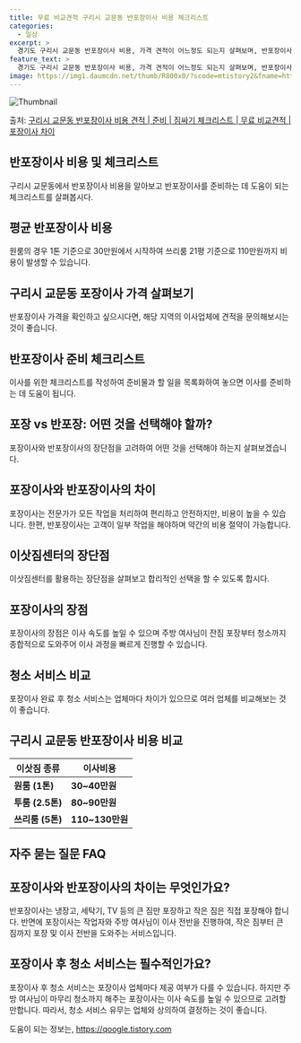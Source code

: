 ```yaml
---
title: 무료 비교견적 구리시 교문동 반포장이사 비용 체크리스트
categories:
  - 일상
excerpt: >
  경기도 구리시 교문동 반포장이사 비용, 가격 견적이 어느정도 되는지 살펴보며, 반포장이사를 준비함에 있어 짐싸기 준비 체크리스트가 무엇인지 보겠습니다. 마지막으로 포장이사와 차이점을 통해 무료 비교견적으로 어떤 것이 더 합리적인 선택인지 공유 드립니다.구리시 교문동 포장이사 견적 샘플 보기 👈 클릭구리시 교문동 포장이사 가격 살펴보기 👈 클릭구리시 교문동 반포장이사 평균 이사 비용평수구리시 교문동 평균 이사 비용원룸 이사9평 이하 (1톤)30만원~투룸/쓰리룸 이사16평 ~ 20평 (2.5톤)80만원~쓰리룸 이사21평 (5톤) ~110만원~우리집 무료 이사견적 받기 👈 클릭포장 vs 반포장: 어떤 것을 선택해야 할까?이사할 때 포장 vs 반포장, 어떤 것을 선택해야 할지 고민일 것입니다.포장이사는 비..
feature_text: >
  경기도 구리시 교문동 반포장이사 비용, 가격 견적이 어느정도 되는지 살펴보며, 반포장이사를 준비함에 있어 짐싸기 준비 체크리스트가 무엇인지 보겠습니다. 마지막으로 포장이사와 차이점을 통해 무료 비교견적으로 어떤 것이 더 합리적인 선택인지 공유 드립니다.구리시 교문동 포장이사 견적 샘플 보기 👈 클릭구리시 교문동 포장이사 가격 살펴보기 👈 클릭구리시 교문동 반포장이사 평균 이사 비용평수구리시 교문동 평균 이사 비용원룸 이사9평 이하 (1톤)30만원~투룸/쓰리룸 이사16평 ~ 20평 (2.5톤)80만원~쓰리룸 이사21평 (5톤) ~110만원~우리집 무료 이사견적 받기 👈 클릭포장 vs 반포장: 어떤 것을 선택해야 할까?이사할 때 포장 vs 반포장, 어떤 것을 선택해야 할지 고민일 것입니다.포장이사는 비..
image: https://img1.daumcdn.net/thumb/R800x0/?scode=mtistory2&fname=https%3A%2F%2Fblog.kakaocdn.net%2Fdn%2Fd7eqpx%2FbtsHbnfDWJx%2FpkyKTQIzkgnYdO80Cp6Ze0%2Fimg.webp
---
```


![Thumbnail](https://img1.daumcdn.net/thumb/R800x0/?scode=mtistory2&fname=https%3A%2F%2Fblog.kakaocdn.net%2Fdn%2Fd7eqpx%2FbtsHbnfDWJx%2FpkyKTQIzkgnYdO80Cp6Ze0%2Fimg.webp)

<p>출처: <a href="https://qoogle.tistory.com/9024" rel="dofollow">구리시 교문동 반포장이사 비용 견적 | 준비 | 짐싸기 체크리스트 | 무료 비교견적 | 포장이사 차이</a> </p>

## 반포장이사 비용 및 체크리스트

구리시 교문동에서 반포장이사 비용을 알아보고 반포장이사를 준비하는 데 도움이 되는 체크리스트를 살펴봅시다.

## 평균 반포장이사 비용

원룸의 경우 1톤 기준으로 30만원에서 시작하여 쓰리룸 21평 기준으로 110만원까지 비용이 발생할 수 있습니다.

## 구리시 교문동 포장이사 가격 살펴보기

반포장이사 가격을 확인하고 싶으시다면, 해당 지역의 이사업체에 견적을 문의해보시는 것이 좋습니다.

## 반포장이사 준비 체크리스트

이사를 위한 체크리스트를 작성하여 준비물과 할 일을 목록화하여 놓으면 이사를 준비하는 데 도움이 됩니다.

## 포장 vs 반포장: 어떤 것을 선택해야 할까?

포장이사와 반포장이사의 장단점을 고려하여 어떤 것을 선택해야 하는지 살펴보겠습니다.

## 포장이사와 반포장이사의 차이

포장이사는 전문가가 모든 작업을 처리하여 편리하고 안전하지만, 비용이 높을 수 있습니다. 한편, 반포장이사는 고객이 일부 작업을 해야하며
약간의 비용 절약이 가능합니다.

## 이삿짐센터의 장단점

이삿짐센터를 활용하는 장단점을 살펴보고 합리적인 선택을 할 수 있도록 합시다.

## 포장이사의 장점

포장이사의 장점은 이사 속도를 높일 수 있으며 주방 여사님이 잔짐 포장부터 청소까지 종합적으로 도와주어 이사 과정을 빠르게 진행할 수
있습니다.

## 청소 서비스 비교

포장이사 완료 후 청소 서비스는 업체마다 차이가 있으므로 여러 업체를 비교해보는 것이 좋습니다.

## 구리시 교문동 반포장이사 비용 비교

이삿짐 종류 | 이사비용  
---|---  
**원룸 (1톤)** | **30~40만원**  
**투룸 (2.5톤)** | **80~90만원**  
**쓰리룸 (5톤)** | **110~130만원**  
  
## 자주 묻는 질문 FAQ

## 포장이사와 반포장이사의 차이는 무엇인가요?

반포장이사는 냉장고, 세탁기, TV 등의 큰 짐만 포장하고 작은 짐은 직접 포장해야 합니다. 반면에 포장이사는 작업자와 주방 여사님이 이사
전반을 진행하여, 작은 짐부터 큰 짐까지 포장 및 이사 전반을 도와주는 서비스입니다.

## 포장이사 후 청소 서비스는 필수적인가요?

포장이사 후 청소 서비스는 포장이사 업체마다 제공 여부가 다를 수 있습니다. 하지만 주방 여사님이 마무리 청소까지 해주는 포장이사는 이사
속도를 높일 수 있으므로 고려할 만합니다. 따라서, 청소 서비스 유무는 업체와 상의하여 결정하는 것이 좋습니다.



 

도움이 되는 정보는, <a href="https://qoogle.tistory.com" rel="dofollow">https://qoogle.tistory.com</a>


